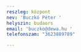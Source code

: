 ```yaml
---
reszleg: központ
nev: 'Buczkó Péter '
helyszin: budaors
email: 'buczko@dewa.hu '
telefonszam: "3623889789"

---
```


